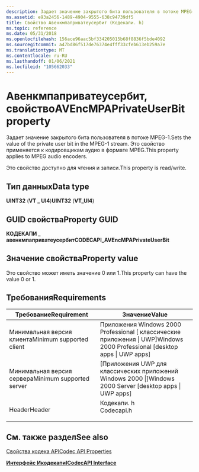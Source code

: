 ```yaml
---
description: Задает значение закрытого бита пользователя в потоке MPEG-1. Это свойство применяется к кодировщикам аудио в формате MPEG.
ms.assetid: e93a2456-1489-4904-9555-638c94739df5
title: Свойство Авенкмпаприватеусербит (Кодекапи. h)
ms.topic: reference
ms.date: 05/31/2018
ms.openlocfilehash: 156ace96aac5bf334205015b68f8836f5bde4092
ms.sourcegitcommit: a47bd86f517de76374e4fff33cfeb613eb259a7e
ms.translationtype: MT
ms.contentlocale: ru-RU
ms.lasthandoff: 01/06/2021
ms.locfileid: "105662033"
---
```

# <a name="avencmpaprivateuserbit-property"></a><span data-ttu-id="9c2c8-104">Авенкмпаприватеусербит, свойство</span><span class="sxs-lookup"><span data-stu-id="9c2c8-104">AVEncMPAPrivateUserBit property</span></span>

<span data-ttu-id="9c2c8-105">Задает значение закрытого бита пользователя в потоке MPEG-1.</span><span class="sxs-lookup"><span data-stu-id="9c2c8-105">Sets the value of the private user bit in the MPEG-1 stream.</span></span> <span data-ttu-id="9c2c8-106">Это свойство применяется к кодировщикам аудио в формате MPEG.</span><span class="sxs-lookup"><span data-stu-id="9c2c8-106">This property applies to MPEG audio encoders.</span></span>

<span data-ttu-id="9c2c8-107">Это свойство доступно для чтения и записи.</span><span class="sxs-lookup"><span data-stu-id="9c2c8-107">This property is read/write.</span></span>

## <a name="data-type"></a><span data-ttu-id="9c2c8-108">Тип данных</span><span class="sxs-lookup"><span data-stu-id="9c2c8-108">Data type</span></span>

<span data-ttu-id="9c2c8-109">**UINT32** (**VT \_ UI4**)</span><span class="sxs-lookup"><span data-stu-id="9c2c8-109">**UINT32** (**VT\_UI4**)</span></span>

## <a name="property-guid"></a><span data-ttu-id="9c2c8-110">GUID свойства</span><span class="sxs-lookup"><span data-stu-id="9c2c8-110">Property GUID</span></span>

<span data-ttu-id="9c2c8-111">**КОДЕКАПИ \_ авенкмпаприватеусербит**</span><span class="sxs-lookup"><span data-stu-id="9c2c8-111">**CODECAPI\_AVEncMPAPrivateUserBit**</span></span>

## <a name="property-value"></a><span data-ttu-id="9c2c8-112">Значение свойства</span><span class="sxs-lookup"><span data-stu-id="9c2c8-112">Property value</span></span>

<span data-ttu-id="9c2c8-113">Это свойство может иметь значение 0 или 1.</span><span class="sxs-lookup"><span data-stu-id="9c2c8-113">This property can have the value 0 or 1.</span></span>

## <a name="requirements"></a><span data-ttu-id="9c2c8-114">Требования</span><span class="sxs-lookup"><span data-stu-id="9c2c8-114">Requirements</span></span>



| <span data-ttu-id="9c2c8-115">Требование</span><span class="sxs-lookup"><span data-stu-id="9c2c8-115">Requirement</span></span> | <span data-ttu-id="9c2c8-116">Значение</span><span class="sxs-lookup"><span data-stu-id="9c2c8-116">Value</span></span> |
|-------------------------------------|---------------------------------------------------------------------------------------|
| <span data-ttu-id="9c2c8-117">Минимальная версия клиента</span><span class="sxs-lookup"><span data-stu-id="9c2c8-117">Minimum supported client</span></span><br/> | <span data-ttu-id="9c2c8-118">Приложения Windows 2000 Professional \[ классические приложения \| UWP\]</span><span class="sxs-lookup"><span data-stu-id="9c2c8-118">Windows 2000 Professional \[desktop apps \| UWP apps\]</span></span><br/>                     |
| <span data-ttu-id="9c2c8-119">Минимальная версия сервера</span><span class="sxs-lookup"><span data-stu-id="9c2c8-119">Minimum supported server</span></span><br/> | <span data-ttu-id="9c2c8-120">\[Приложения UWP для классических приложений Windows 2000 \|\]</span><span class="sxs-lookup"><span data-stu-id="9c2c8-120">Windows 2000 Server \[desktop apps \| UWP apps\]</span></span><br/>                           |
| <span data-ttu-id="9c2c8-121">Header</span><span class="sxs-lookup"><span data-stu-id="9c2c8-121">Header</span></span><br/>                   | <dl> <span data-ttu-id="9c2c8-122"><dt>Кодекапи. h</dt></span><span class="sxs-lookup"><span data-stu-id="9c2c8-122"><dt>Codecapi.h</dt></span></span> </dl> |



## <a name="see-also"></a><span data-ttu-id="9c2c8-123">См. также раздел</span><span class="sxs-lookup"><span data-stu-id="9c2c8-123">See also</span></span>

<dl> <dt>

[<span data-ttu-id="9c2c8-124">Свойства кодека API</span><span class="sxs-lookup"><span data-stu-id="9c2c8-124">Codec API Properties</span></span>](codec-api-properties.md)
</dt> <dt>

[<span data-ttu-id="9c2c8-125">**Интерфейс Икодекапи**</span><span class="sxs-lookup"><span data-stu-id="9c2c8-125">**ICodecAPI Interface**</span></span>](/windows/desktop/api/Strmif/nn-strmif-icodecapi)
</dt> </dl>

 

 




